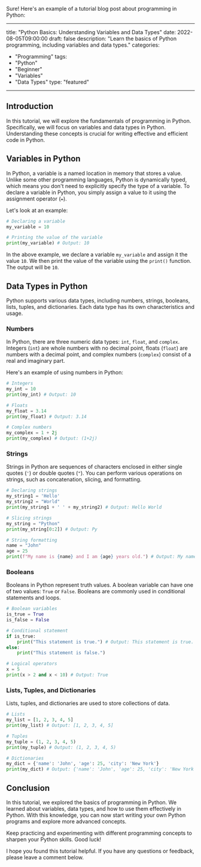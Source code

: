 Sure! Here's an example of a tutorial blog post about programming in Python:

---
title: "Python Basics: Understanding Variables and Data Types"
date: 2022-08-05T09:00:00
draft: false
description: "Learn the basics of Python programming, including variables and data types."
categories:
- "Programming"
tags:
- "Python"
- "Beginner"
- "Variables"
- "Data Types"
type: "featured"
---

## Introduction

In this tutorial, we will explore the fundamentals of programming in Python. Specifically, we will focus on variables and data types in Python. Understanding these concepts is crucial for writing effective and efficient code in Python.

## Variables in Python

In Python, a variable is a named location in memory that stores a value. Unlike some other programming languages, Python is dynamically typed, which means you don't need to explicitly specify the type of a variable. To declare a variable in Python, you simply assign a value to it using the assignment operator (`=`).

Let's look at an example:

```python
# Declaring a variable
my_variable = 10

# Printing the value of the variable
print(my_variable) # Output: 10
```

In the above example, we declare a variable `my_variable` and assign it the value `10`. We then print the value of the variable using the `print()` function. The output will be `10`.

## Data Types in Python

Python supports various data types, including numbers, strings, booleans, lists, tuples, and dictionaries. Each data type has its own characteristics and usage.

### Numbers

In Python, there are three numeric data types: `int`, `float`, and `complex`. Integers (`int`) are whole numbers with no decimal point, floats (`float`) are numbers with a decimal point, and complex numbers (`complex`) consist of a real and imaginary part.

Here's an example of using numbers in Python:

```python
# Integers
my_int = 10
print(my_int) # Output: 10

# Floats
my_float = 3.14
print(my_float) # Output: 3.14

# Complex numbers
my_complex = 1 + 2j
print(my_complex) # Output: (1+2j)
```

### Strings

Strings in Python are sequences of characters enclosed in either single quotes (`'`) or double quotes (`"`). You can perform various operations on strings, such as concatenation, slicing, and formatting.

```python
# Declaring strings
my_string1 = 'Hello'
my_string2 = "World"
print(my_string1 + ' ' + my_string2) # Output: Hello World

# Slicing strings
my_string = "Python"
print(my_string[0:2]) # Output: Py

# String formatting
name = "John"
age = 25
print(f"My name is {name} and I am {age} years old.") # Output: My name is John and I am 25 years old.
```

### Booleans

Booleans in Python represent truth values. A boolean variable can have one of two values: `True` or `False`. Booleans are commonly used in conditional statements and loops.

```python
# Boolean variables
is_true = True
is_false = False

# Conditional statement
if is_true:
    print("This statement is true.") # Output: This statement is true.
else:
    print("This statement is false.")

# Logical operators
x = 5
print(x > 2 and x < 10) # Output: True
```

### Lists, Tuples, and Dictionaries

Lists, tuples, and dictionaries are used to store collections of data.

```python
# Lists
my_list = [1, 2, 3, 4, 5]
print(my_list) # Output: [1, 2, 3, 4, 5]

# Tuples
my_tuple = (1, 2, 3, 4, 5)
print(my_tuple) # Output: (1, 2, 3, 4, 5)

# Dictionaries
my_dict = {'name': 'John', 'age': 25, 'city': 'New York'}
print(my_dict) # Output: {'name': 'John', 'age': 25, 'city': 'New York'}
```

## Conclusion

In this tutorial, we explored the basics of programming in Python. We learned about variables, data types, and how to use them effectively in Python. With this knowledge, you can now start writing your own Python programs and explore more advanced concepts.

Keep practicing and experimenting with different programming concepts to sharpen your Python skills. Good luck!

I hope you found this tutorial helpful. If you have any questions or feedback, please leave a comment below.
